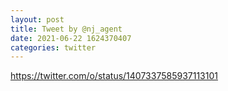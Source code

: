 ```yaml
--- 
layout: post 
title: Tweet by @nj_agent 
date: 2021-06-22 1624370407 
categories: twitter 
--- 
```

https://twitter.com/o/status/1407337585937113101